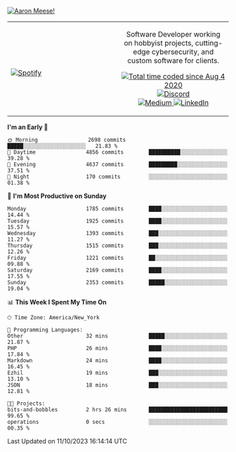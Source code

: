 [![Aaron Meese!](https://user-images.githubusercontent.com/17814535/88975338-a2aabf00-d27f-11ea-963f-8a19608716b4.png)](https://github.com/ajmeese7/readme-ascii "README ASCII")

<!-- Modified from project here: https://github.com/novatorem/novatorem -->
<table width="100%">
  <tr>
  <td width="50%">

&nbsp; <br> [![Spotify](https://ajmeese7.vercel.app/api/spotify)](https://open.spotify.com/user/ajmeese)

  </td>
  <td width="50%">
    <p align="center">
    Software Developer working on hobbyist projects, cutting-edge cybersecurity, and custom software for clients.
    </p>
    <p align="center">
      <a href="https://wakatime.com/@f726891d-3b02-46cd-9b60-e8c59f9e2b14">
        <img src="https://wakatime.com/badge/user/f726891d-3b02-46cd-9b60-e8c59f9e2b14.svg" alt="Total time coded since Aug 4 2020" title="WakaTime" />
      </a>
      <a href="http://link.aaronmeese.com/discord">
        <img src="https://img.shields.io/badge/discord-ajmeese7%234835-369?style=flat-square&logo=discord&logoColor=white&color=purple" alt="Discord" title="Discord">
      </a>
      <br />
      <a href="https://link.aaronmeese.com/medium">
        <img src="https://img.shields.io/badge/medium-ajmeese7-1DB954?style=flat-square&logo=medium&logoColor=white" alt="Medium" title="Medium">
      </a>
      <a href="https://link.aaronmeese.com/linkedin">
        <img src="https://img.shields.io/badge/linkedIn-aaronmeese-1DB954?style=flat-square&logo=linkedin&logoColor=white&color=blue" alt="LinkedIn" title="LinkedIn">
      </a>
    </p>
  </td>

</table>

[//]: <> (The `&nbsp;` is to have Aphelion take up more space)

<!--START_SECTION:waka-->
**I'm an Early 🐤** 

```text
🌞 Morning                2698 commits        █████░░░░░░░░░░░░░░░░░░░░   21.83 % 
🌆 Daytime                4856 commits        ██████████░░░░░░░░░░░░░░░   39.28 % 
🌃 Evening                4637 commits        █████████░░░░░░░░░░░░░░░░   37.51 % 
🌙 Night                  170 commits         ░░░░░░░░░░░░░░░░░░░░░░░░░   01.38 % 
```
📅 **I'm Most Productive on Sunday** 

```text
Monday                   1785 commits        ████░░░░░░░░░░░░░░░░░░░░░   14.44 % 
Tuesday                  1925 commits        ████░░░░░░░░░░░░░░░░░░░░░   15.57 % 
Wednesday                1393 commits        ███░░░░░░░░░░░░░░░░░░░░░░   11.27 % 
Thursday                 1515 commits        ███░░░░░░░░░░░░░░░░░░░░░░   12.26 % 
Friday                   1221 commits        ██░░░░░░░░░░░░░░░░░░░░░░░   09.88 % 
Saturday                 2169 commits        ████░░░░░░░░░░░░░░░░░░░░░   17.55 % 
Sunday                   2353 commits        █████░░░░░░░░░░░░░░░░░░░░   19.04 % 
```


📊 **This Week I Spent My Time On** 

```text
🕑︎ Time Zone: America/New_York

💬 Programming Languages: 
Other                    32 mins             █████░░░░░░░░░░░░░░░░░░░░   21.87 % 
PHP                      26 mins             ████░░░░░░░░░░░░░░░░░░░░░   17.84 % 
Markdown                 24 mins             ████░░░░░░░░░░░░░░░░░░░░░   16.45 % 
Ezhil                    19 mins             ███░░░░░░░░░░░░░░░░░░░░░░   13.10 % 
JSON                     18 mins             ███░░░░░░░░░░░░░░░░░░░░░░   12.81 % 

🐱‍💻 Projects: 
bits-and-bobbles         2 hrs 26 mins       █████████████████████████   99.65 % 
operations               0 secs              ░░░░░░░░░░░░░░░░░░░░░░░░░   00.35 % 
```


 Last Updated on 11/10/2023 16:14:14 UTC
<!--END_SECTION:waka-->
